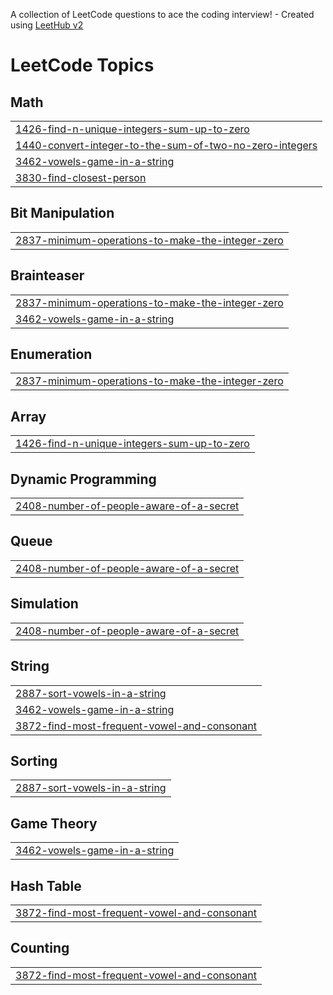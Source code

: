 A collection of LeetCode questions to ace the coding interview! - Created using [LeetHub v2](https://github.com/arunbhardwaj/LeetHub-2.0)
<!---LeetCode Topics Start-->
# LeetCode Topics
## Math
|  |
| ------- |
| [1426-find-n-unique-integers-sum-up-to-zero](https://github.com/Bindu7729/demo/tree/master/1426-find-n-unique-integers-sum-up-to-zero) |
| [1440-convert-integer-to-the-sum-of-two-no-zero-integers](https://github.com/Bindu7729/demo/tree/master/1440-convert-integer-to-the-sum-of-two-no-zero-integers) |
| [3462-vowels-game-in-a-string](https://github.com/Bindu7729/demo/tree/master/3462-vowels-game-in-a-string) |
| [3830-find-closest-person](https://github.com/Bindu7729/demo/tree/master/3830-find-closest-person) |
## Bit Manipulation
|  |
| ------- |
| [2837-minimum-operations-to-make-the-integer-zero](https://github.com/Bindu7729/demo/tree/master/2837-minimum-operations-to-make-the-integer-zero) |
## Brainteaser
|  |
| ------- |
| [2837-minimum-operations-to-make-the-integer-zero](https://github.com/Bindu7729/demo/tree/master/2837-minimum-operations-to-make-the-integer-zero) |
| [3462-vowels-game-in-a-string](https://github.com/Bindu7729/demo/tree/master/3462-vowels-game-in-a-string) |
## Enumeration
|  |
| ------- |
| [2837-minimum-operations-to-make-the-integer-zero](https://github.com/Bindu7729/demo/tree/master/2837-minimum-operations-to-make-the-integer-zero) |
## Array
|  |
| ------- |
| [1426-find-n-unique-integers-sum-up-to-zero](https://github.com/Bindu7729/demo/tree/master/1426-find-n-unique-integers-sum-up-to-zero) |
## Dynamic Programming
|  |
| ------- |
| [2408-number-of-people-aware-of-a-secret](https://github.com/Bindu7729/demo/tree/master/2408-number-of-people-aware-of-a-secret) |
## Queue
|  |
| ------- |
| [2408-number-of-people-aware-of-a-secret](https://github.com/Bindu7729/demo/tree/master/2408-number-of-people-aware-of-a-secret) |
## Simulation
|  |
| ------- |
| [2408-number-of-people-aware-of-a-secret](https://github.com/Bindu7729/demo/tree/master/2408-number-of-people-aware-of-a-secret) |
## String
|  |
| ------- |
| [2887-sort-vowels-in-a-string](https://github.com/Bindu7729/demo/tree/master/2887-sort-vowels-in-a-string) |
| [3462-vowels-game-in-a-string](https://github.com/Bindu7729/demo/tree/master/3462-vowels-game-in-a-string) |
| [3872-find-most-frequent-vowel-and-consonant](https://github.com/Bindu7729/demo/tree/master/3872-find-most-frequent-vowel-and-consonant) |
## Sorting
|  |
| ------- |
| [2887-sort-vowels-in-a-string](https://github.com/Bindu7729/demo/tree/master/2887-sort-vowels-in-a-string) |
## Game Theory
|  |
| ------- |
| [3462-vowels-game-in-a-string](https://github.com/Bindu7729/demo/tree/master/3462-vowels-game-in-a-string) |
## Hash Table
|  |
| ------- |
| [3872-find-most-frequent-vowel-and-consonant](https://github.com/Bindu7729/demo/tree/master/3872-find-most-frequent-vowel-and-consonant) |
## Counting
|  |
| ------- |
| [3872-find-most-frequent-vowel-and-consonant](https://github.com/Bindu7729/demo/tree/master/3872-find-most-frequent-vowel-and-consonant) |
<!---LeetCode Topics End-->